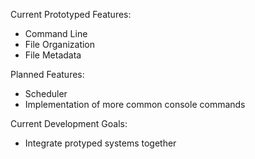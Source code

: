 Current Prototyped Features:
- Command Line
- File Organization
- File Metadata

Planned Features:
- Scheduler
- Implementation of more common console commands

Current Development Goals:
- Integrate protyped systems together